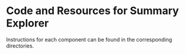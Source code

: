 # Code and Resources for Summary Explorer
Instructions for each component can be found in the corresponding directories. 